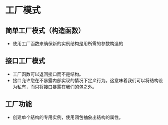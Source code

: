 # 工厂模式

## 简单工厂模式（构造函数）
- 使用工厂函数来确保新的实例结构是用所需的参数构造的

## 接口工厂模式
- 工厂函数可以返回接口而不是结构。
- 接口允许您在不暴露内部实现的情况下定义行为。这意味着我们可以将结构设为私有，而只将接口暴露在我们的包之外。

## 工厂功能
- 创建单个结构的专用实例，使用闭包抽象出结构的属性。
